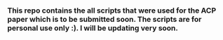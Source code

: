 ### This repo contains the all scripts that were used for the ACP paper which is to be submitted soon. The scripts are for personal use only :). I will be updating very soon. 

